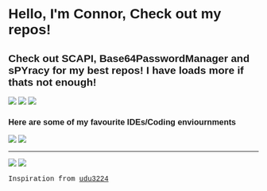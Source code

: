 <h1 style="font-family: 'Franklin Gothic Medium', 'Arial Narrow', Arial, sans-serif;">Hello, I'm Connor, Check out my repos!</h1>

<h2 style="font-family: Verdana, Geneva, Tahoma, sans-serif;">
    Check out SCAPI, Base64PasswordManager and sPYracy for my best repos! I have loads more if thats not enough!
</h2>
<img src="https://img.shields.io/badge/-Java-gray?style=for-the-badge&logo=java"></img>
<img src="https://img.shields.io/badge/-HTML5-gray?style=for-the-badge&logo=html5"></img>
<img src="https://img.shields.io/badge/-Python-gray?style=for-the-badge&logo=python"></img>


<h3 style="font-family: Verdana, Geneva, Tahoma, sans-serif;">
    Here are some of my favourite IDEs/Coding enviournments
</h3> 
<img  src="https://img.shields.io/badge/-IntelliJ-0d0d0d?style=for-the-badge&logo=IntelliJ-IDEA&logoColor=ffffff" />
<img  src="https://img.shields.io/badge/-VsCode-0d0d0d?style=for-the-badge&logo=Visual-Studio-Code&logoColor=0083D0" />
<hr></hr>
<img src="https://github-readme-stats-ten-gilt.vercel.app/api/top-langs/?username=goglesitebank&layout=compact&theme=gotham"></img>
<img src="https://github-readme-stats-ten-gilt.vercel.app/api?username=goglesitebank&theme=gotham"></img>

<p style="font-family: 'Courier New', Courier, monospace">Inspiration from <a href="https://github.com/udu3324/">udu3224</a></p>
